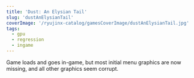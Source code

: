 ```yaml
---
title: 'Dust: An Elysian Tail'
slug: 'dustAnElysianTail'
coverImage: '/ryujinx-catalog/gamesCoverImage/dustAnElysianTail.jpg'
tags:
  - gpu
  - regression
  - ingame
---
```


Game loads and goes in-game, but most initial menu graphics are now missing, and all other graphics seem corrupt.

